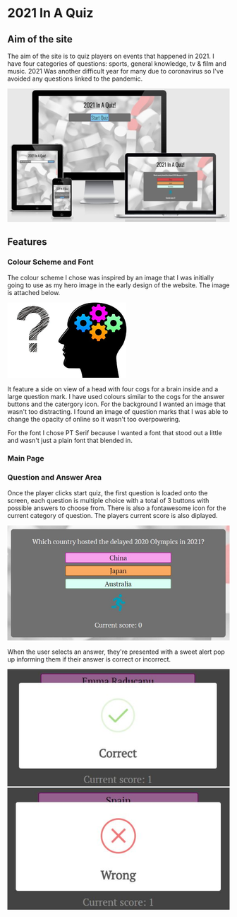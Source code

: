 # **2021 In A Quiz**
## **Aim of the site**
The aim of the site is to quiz players on events that happened in 2021. I have four categories of questions: sports, general knowledge, tv & film and music. 2021 Was another difficult year for many due to coronavirus so I've avoided any questions linked to the pandemic.

![Am I responsive screentshot](docs/screenshots/am-i-responsive.jpg)

## **Features**

### **Colour Scheme and Font**

The colour scheme I chose was inspired by an image that I was initially going to use as my hero image in the early design of the website. The image is attached below.

![Unused Hero Image](docs/screenshots/unused-hero-image.png)

It feature a side on view of a head with four cogs for a brain inside and a large question mark. I have used colours similar to the cogs for the answer buttons and the catergory icon. For the background I wanted an image that wasn't too distracting. I found an image of question marks that I was able to change the opacity of online so it wasn't too overpowering.

For the font I chose PT Serif because I wanted a font that stood out a little and wasn't just a plain font that blended in.

### **Main Page**

### **Question and Answer Area**

Once the player clicks start quiz, the first question is loaded onto the screen, each question is multiple choice with a total of 3 buttons with possible answers to choose from. There is also a fontawesome icon for the current category of question. The players current score is also diplayed.

![Question Answer Area](docs/screenshots/question-answer-area.jpg)

When the user selects an answer, they're presented with a sweet alert pop up informing them if their answer is correct or incorrect.

![Correct Answer](docs/screenshots/correct-answer.jpg)
![Incorrect Answer](docs/screenshots/incorrect-answer.jpg)